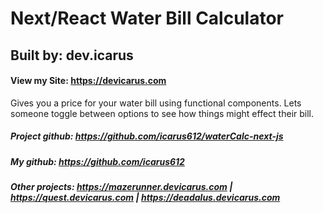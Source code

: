 # Next/React Water Bill Calculator
## Built by: dev.icarus
#### View my Site: https://devicarus.com

Gives you a price for your water bill using functional components. Lets someone toggle between options to see how things might effect their bill.

##### Project github: https://github.com/icarus612/waterCalc-next-js
##### My github: https://github.com/icarus612
##### Other projects:  https://mazerunner.devicarus.com | https://quest.devicarus.com | https://deadalus.devicarus.com